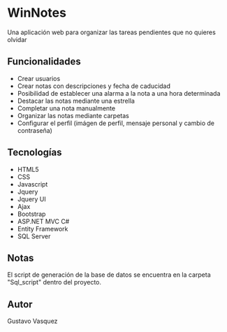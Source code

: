 # WinNotes
Una aplicación web para organizar las tareas pendientes que no quieres olvidar

## Funcionalidades
<ul>
  <li>Crear usuarios</li>
  <li>Crear notas con descripciones y fecha de caducidad</li>
  <li>Posibilidad de establecer una alarma a la nota a una hora determinada</li>
  <li>Destacar las notas mediante una estrella</li>
  <li>Completar una nota manualmente</li>
  <li>Organizar las notas mediante carpetas</li>
  <li>Configurar el perfil (imágen de perfil, mensaje personal y cambio de contraseña)</li>
</ul>

## Tecnologías
<ul>
  <li>HTML5</li>
  <li>CSS</li>
  <li>Javascript</li>
  <li>Jquery</li>
  <li>Jquery UI</li>
  <li>Ajax</li>
  <li>Bootstrap</li>
  <li>ASP.NET MVC C#</li>
  <li>Entity Framework</li>
  <li>SQL Server</li>
</ul>

## Notas
El script de generación de la base de datos se encuentra en la carpeta "Sql_script" dentro del proyecto.

## Autor
Gustavo Vasquez
